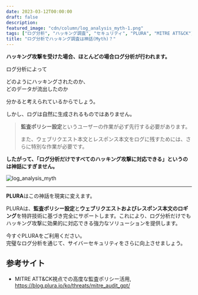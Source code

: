 ```yaml
---
date: 2023-03-12T00:00:00
draft: false
description: 
featured_image: "cdn/column/log_analysis_myth-1.png"
tags: ["ログ分析", "ハッキング調査", "セキュリティ", "PLURA", "MITRE ATT&CK"]
title: "ログ分析でハッキング調査は神話(Myth)？"
---
```


**ハッキング攻撃を受けた場合、ほとんどの場合ログ分析が行われます。**

ログ分析によって

どのようにハッキングされたのか、  
どのデータが流出したのか  

分かると考えられているからでしょう。

しかし、ログは自然に生成されるものではありません。

> **監査ポリシー設定**というユーザーの作業が必ず先行する必要があります。  
> 
> また、ウェブリクエスト本文とレスポンス本文をログに残すためには、さらに特別な作業が必要です。

**したがって、「ログ分析だけですべてのハッキング攻撃に対応できる」というのは神話にすぎません。**

![log_analysis_myth](https://blog.plura.io/cdn/column/log_analysis_myth-1.png)
<!--more-->
---

**PLURA**はこの神話を現実に変えます。

PLURAは、**監査ポリシー設定**と**ウェブリクエストおよびレスポンス本文のロギング**を特許技術に基づき完全にサポートします。これにより、ログ分析だけでもハッキング攻撃に効果的に対応できる強力なソリューションを提供します。  

今すぐPLURAをご利用ください。  
完璧なログ分析を通じて、サイバーセキュリティをさらに向上させましょう。

## 参考サイト
* MITRE ATT&CK視点での高度な監査ポリシー活用, https://blog.plura.io/ko/threats/mitre_audit_gpt/
